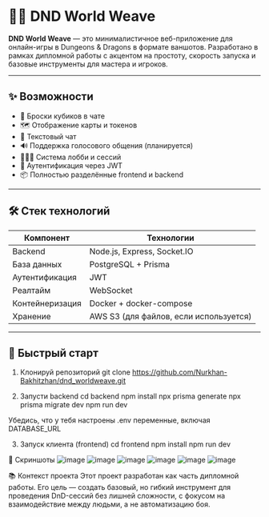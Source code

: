 # 🧙‍♂️ DND World Weave
**DND World Weave** — это минималистичное веб-приложение для онлайн-игры в Dungeons & Dragons в формате ваншотов. Разработано в рамках дипломной работы с акцентом на простоту, скорость запуска и базовые инструменты для мастера и игроков.

---

## ✨ Возможности
- 🎲 Броски кубиков в чате
- 🗺 Отображение карты и токенов
- 💬 Текстовый чат
- 🔊 Поддержка голосового общения (планируется)
- 🧑‍🤝‍🧑 Система лобби и сессий
- 🔐 Аутентификация через JWT
- 📦 Полностью разделённые frontend и backend

---

## 🛠️ Стек технологий
| Компонент     | Технологии                              |
|---------------|------------------------------------------|
| Backend       | Node.js, Express, Socket.IO              |
| База данных   | PostgreSQL + Prisma                      |
| Аутентификация| JWT                                      |
| Реалтайм      | WebSocket                                |
| Контейнеризация| Docker + docker-compose                 |
| Хранение      | AWS S3 (для файлов, если используется)  |

---

## 🚀 Быстрый старт

1. Клонируй репозиторий
git clone https://github.com/Nurkhan-Bakhitzhan/dnd_worldweave.git

2. Запусти backend
cd backend
npm install
npx prisma generate
npx prisma migrate dev
npm run dev

Убедись, что у тебя настроены .env переменные, включая DATABASE_URL

3. Запуск клиента (frontend)
cd frontend
npm install
npm run dev

📸 Скриншоты
![image](https://github.com/user-attachments/assets/f8bfe45c-b1f0-4357-a67a-18bc48ec34db)
![image](https://github.com/user-attachments/assets/7702823d-8647-4541-802d-53b22fd82799)
![image](https://github.com/user-attachments/assets/7ef480c5-bb48-4eeb-884b-70a2b9634b35)
![image](https://github.com/user-attachments/assets/98ff07b2-4e14-4fb5-b807-bd24b213f46e)
![image](https://github.com/user-attachments/assets/acc6594a-d19e-4977-b616-f546c854650e)
![image](https://github.com/user-attachments/assets/825d504a-1118-41bf-8484-900262435844)


📚 Контекст проекта
Этот проект разработан как часть дипломной работы. Его цель — создать базовый, но гибкий инструмент для проведения DnD-сессий без лишней сложности, с фокусом на взаимодействие между людьми, а не автоматизацию боя.  
